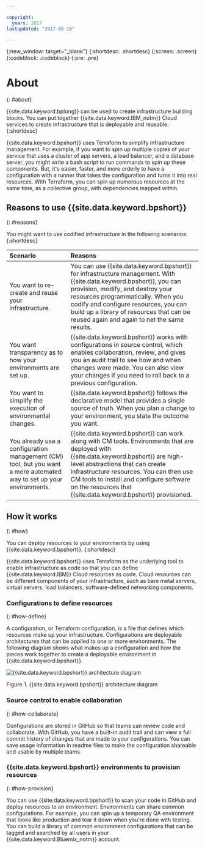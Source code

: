 ```yaml
---

copyright:
  years: 2017
lastupdated: "2017-05-16"

---
```


{:new_window: target="_blank"}
{:shortdesc: .shortdesc}
{:screen: .screen}
{:codeblock: .codeblock}
{:pre: .pre}

# About
{: #about}

{{site.data.keyword.bplong}} can be used to create infrastructure building blocks. You can put together {{site.data.keyword.IBM_notm}} Cloud services to create infrastructure that is deployable and reusable.
{:shortdesc}

{{site.data.keyword.bpshort}} uses Terraform to simplify infrastructure management. For example, if you want to spin up multiple copies of your service that uses a cluster of app servers, a load balancer, and a database server, you might write a bash script to run commands to spin up these components. But, it's easier, faster, and more orderly to have a configuration with a runner that takes the configuration and turns it into real resources. With Terraform, you can spin up numerous resources at the same time, as a collective group, with dependencies mapped within. 

## Reasons to use {{site.data.keyword.bpshort}}
{: #reasons}

You might want to use codified infrastructure in the following scenarios:
{:shortdesc}

| Scenario     | Reasons    |
| :------------- | :------------- |
| You want to re-create and reuse your infrastructure. | You can use {{site.data.keyword.bpshort}} for infrastructure management. With {{site.data.keyword.bpshort}}, you can provision, modify, and destroy your resources programmatically. When you codify and configure resources, you can build up a library of resources that can be reused again and again to net the same results.|
| You want transparency as to how your environments are set up. | {{site.data.keyword.bpshort}} works with configurations in source control, which enables collaboration, review, and gives you an audit trail to see how and when changes were made. You can also view your changes if you need to roll back to a previous configuration. |
| You want to simplify the execution of environmental changes. | {{site.data.keyword.bpshort}} follows the declarative model that provides a single source of truth. When you plan a change to your environment, you state the outcome you want. |
| You already use a configuration management (CM) tool, but you want a more automated way to set up your environments. | {{site.data.keyword.bpshort}} can work along with CM tools. Environments that are deployed with {{site.data.keyword.bpshort}} are high-level abstractions that can create infrastructure resources. You can then use CM tools to install and configure software on the resources that {{site.data.keyword.bpshort}} provisioned.  
  
## How it works
{: #how}

You can deploy resources to your environments by using {{site.data.keyword.bpshort}}. 
{:shortdesc}

{{site.data.keyword.bpshort}} uses Terraform as the underlying tool to enable infrastructure as code so that you can define {{site.data.keyword.IBM}} Cloud resources as code. Cloud resources can be different components of your infrastructure, such as bare metal servers, virtual servers, load balancers, software-defined networking components. 

### Configurations to define resources
{: #how-define}

A configuration, or Terraform configuration, is a file that defines which resources make up your infrastructure. Configurations are deployable architectures that can be applied to one or more environments. The following diagram shows what makes up a configuration and how the pieces work together to create a deployable environment in {{site.data.keyword.bpshort}}.


![{{site.data.keyword.bpshort}} architecture diagram](/images/anatomy_of_a_schematic.png)

Figure 1. {{site.data.keyword.bpshort}} architecture diagram

### Source control to enable collaboration
{: #how-collaborate}

Configurations are stored in GitHub so that teams can review code and collaborate. With GitHub, you have a built-in audit trail and can view a full commit history of changes that are made to your configurations. You can save usage information in readme files to make the configuration shareable and usable by multiple teams.

### {{site.data.keyword.bpshort}} environments to provision resources
{: #how-provision}

You can use {{site.data.keyword.bpshort}} to scan your code in GitHub and deploy resources to an environment. Environments can share common configurations. For example, you can spin up a temporary QA environment that looks like production and tear it down when you're done with testing. You can build a library of common environment configurations that can be tagged and searched by all users in your {{site.data.keyword.Bluemix_notm}} account.
